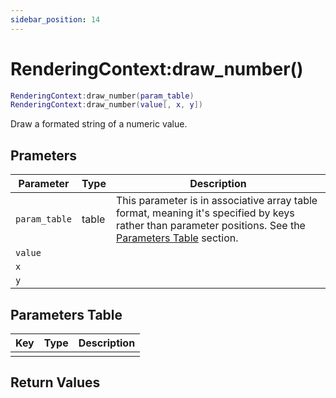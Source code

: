 ```yaml
---
sidebar_position: 14
---
```


# RenderingContext:draw_number()
```lua
RenderingContext:draw_number(param_table)
RenderingContext:draw_number(value[, x, y])
```
Draw a formated string of a numeric value.


## Prameters
|Parameter|Type|Description|
|-|-|-|
|`param_table`|table|This parameter is in associative array table format, meaning it's specified by keys rather than parameter positions. See the [Parameters Table](#parameters-table) section.|
|`value`|||
|`x`|||
|`y`|||


## Parameters Table
|Key|Type|Description|
|-|-|-|
| | | |


## Return Values
